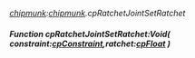 _[chipmunk](../../modules/chipmunk/chipmunk-module.md):[chipmunk](../../modules/chipmunk/chipmunk-module.md).cpRatchetJointSetRatchet_
##### Function cpRatchetJointSetRatchet:Void( constraint:[cpConstraint](../../modules/chipmunk/chipmunk-cpconstraint.md),ratchet:[cpFloat](../../modules/chipmunk/chipmunk-cpfloat.md) )

